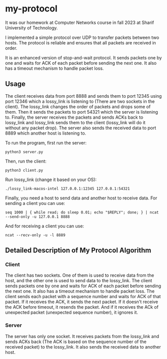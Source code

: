 # my-protocol

It was our homework at Computer Networks course in fall 2023 at Sharif University of Technology.

I implemented a simple protocol over UDP to transfer packets between two hosts. The protocol is reliable and ensures that all packets are received in order.

It is an enhanced version of stop-and-wait protocol. It sends packets one by one and waits for ACK of each packet before sending the next one. It also has a timeout mechanism to handle packet loss.

## Usage
The client receives data from port 8888 and sends them to port 12345 using port 12346 which a lossy_link is listening to (There are two sockets in the client).
The lossy_link changes the order of packets and drops some of them. Then it sends the packets to port 54321 which the server is listening to.
Finally, the server receives the packets and sends ACKs back to lossy_link and lossy_link sends them to the client (lossy_link will do it without any packet drop). The server also sends the received data to port 8889 which another host is listening to.

To run the program, first run the server:
```
python3 server.py
```

Then, run the client:
```
python3 client.py
```

Run lossy_link (change it based on your OS):
```
./lossy_link-macos-intel 127.0.0.1:12345 127.0.0.1:54321
```

Finally, you need a host to send data and another host to receive data. For sending a client you can use:
```
seq 1000 | { while read; do sleep 0.01; echo "$REPLY"; done; } | ncat --send-only -u 127.0.0.1 8888
```

And for receiving a client you can use:
```
ncat --recv-only -u -l 8889
```

## Detailed Description of My Protocol Algorithm
### Client
The client has two sockets. One of them is used to receive data from the host, and the other one is used to send data to the lossy_link.
The client sends packets one by one and waits for ACK of each packet before sending the next one. It also has a timeout mechanism to handle packet loss.
The client sends each packet with a sequence number and waits for ACK of that packet. If it receives the ACK, it sends the next packet.
If it doesn't receive the ACK before timeout, it resends the packet. And if it receives the ACk of unexpected packet (unexpected sequence number), it ignores it.

### Server
The server has only one socket. It receives packets from the lossy_link and sends ACKs back (The ACK is based on the sequence number of the received packet)
to the lossy_link. It also sends the received data to another host.